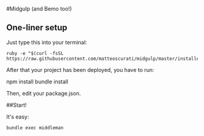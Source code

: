 #Midgulp (and Bemo too!)

## One-liner setup

Just type this into your terminal:

```
ruby -e "$(curl -fsSL https://raw.githubusercontent.com/matteoscurati/midgulp/master/installer/install)"
```

After that your project has been deployed, you have to run:

  npm install
  bundle install

Then, edit your package.json.

##Start!

It's easy:

```
bundle exec middleman
```
